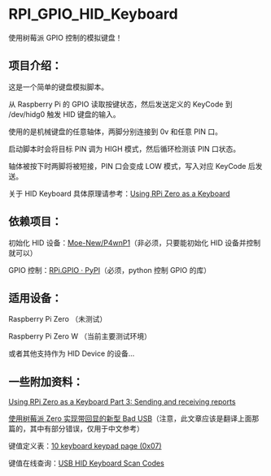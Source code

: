 # RPI_GPIO_HID_Keyboard
使用树莓派 GPIO 控制的模拟键盘！

## 项目介绍：

这是一个简单的键盘模拟脚本。

从 Raspberry Pi 的 GPIO 读取按键状态，然后发送定义的 KeyCode 到 /dev/hidg0 触发 HID 键盘的输入。

使用的是机械键盘的任意轴体，两脚分别连接到 0v 和任意 PIN 口。

启动脚本时会将目标 PIN 调为 HIGH 模式，然后循环检测该 PIN 口状态。

轴体被按下时两脚将被短接，PIN 口会变成 LOW 模式，写入对应 KeyCode 后发送。

关于 HID Keyboard 具体原理请参考：[Using RPi Zero as a Keyboard](https://www.rmedgar.com/blog/using-rpi-zero-as-keyboard-setup-and-device-definition)


## 依赖项目：

初始化 HID 设备：[Moe-New/P4wnP1](https://github.com/Moe-New/P4wnP1)（非必须，只要能初始化 HID 设备并控制就可以）

GPIO 控制：[RPi.GPIO · PyPI](https://pypi.org/project/RPi.GPIO/)（必须，python 控制 GPIO 的库）


## 适用设备：

Raspberry Pi Zero （未测试）

Raspberry Pi Zero W （当前主要测试环境）

或者其他支持作为 HID Device 的设备...


## 一些附加资料：

[Using RPi Zero as a Keyboard Part 3: Sending and receiving reports](https://www.rmedgar.com/blog/using-rpi-zero-as-keyboard-send-reports)

[使用树莓派 Zero 实现带回显的新型 Bad USB](http://shumeipai.nxez.com/2018/06/26/using-raspberry-pi-zero-to-implement-new-bad-usb-with-echo.html)（注意，此文章应该是翻译上面那篇的，其中有部分错误，仅用于中文参考）

键值定义表：[10 keyboard keypad page (0x07)](http://d1.amobbs.com/bbs_upload782111/files_47/ourdev_692986N5FAHU.pdf)

键值在线查询：[USB HID Keyboard Scan Codes](https://serverhelfer.de/usb-hid-keyboard-scan-codes/)

